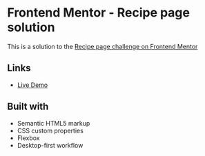 # Frontend Mentor - Recipe page solution

This is a solution to the [Recipe page challenge on Frontend Mentor](https://www.frontendmentor.io/challenges/recipe-page-KiTsR8QQKm)

## Links

- [Live Demo](...)

## Built with

- Semantic HTML5 markup
- CSS custom properties
- Flexbox
- Desktop-first workflow
